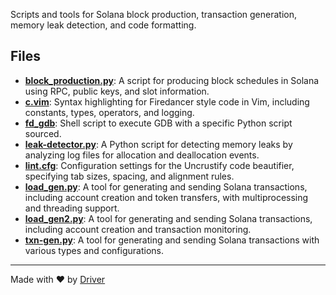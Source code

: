 <!--------------------------------------------------------------------------------->
<!-- IMPORTANT: This file is auto-generated by Driver (https://driver.ai). -------->
<!-- Manual edits may be overwritten on future commits. --------------------------->
<!--------------------------------------------------------------------------------->

Scripts and tools for Solana block production, transaction generation, memory leak detection, and code formatting.


## Files
- **[block_production.py](block_production.py.md)**: A script for producing block schedules in Solana using RPC, public keys, and slot information.
- **[c.vim](c.vim.md)**: Syntax highlighting for Firedancer style code in Vim, including constants, types, operators, and logging.
- **[fd_gdb](fd_gdb.md)**: Shell script to execute GDB with a specific Python script sourced.
- **[leak-detector.py](leak-detector.py.md)**: A Python script for detecting memory leaks by analyzing log files for allocation and deallocation events.
- **[lint.cfg](lint.cfg.md)**: Configuration settings for the Uncrustify code beautifier, specifying tab sizes, spacing, and alignment rules.
- **[load_gen.py](load_gen.py.md)**: A tool for generating and sending Solana transactions, including account creation and token transfers, with multiprocessing and threading support.
- **[load_gen2.py](load_gen2.py.md)**: A tool for generating and sending Solana transactions, including account creation and transaction monitoring.
- **[txn-gen.py](txn-gen.py.md)**: A tool for generating and sending Solana transactions with various types and configurations.

---
Made with ❤️ by [Driver](https://www.driver.ai/)